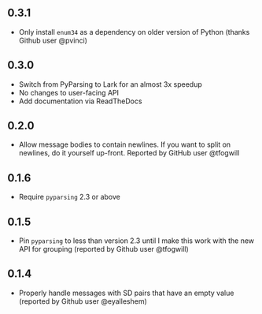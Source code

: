 0.3.1
-----
- Only install `enum34` as a dependency on older version of Python (thanks Github user @pvinci)

0.3.0
-----
- Switch from PyParsing to Lark for an almost 3x speedup
- No changes to user-facing API
- Add documentation via ReadTheDocs

0.2.0
-----
- Allow message bodies to contain newlines. If you want to split on newlines, do it yourself up-front. Reported by
  GitHub user @tfogwill

0.1.6
-----
- Require `pyparsing` 2.3 or above

0.1.5
-----
- Pin `pyparsing` to less than version 2.3 until I make this work with the new API for grouping (reported by Github user @tfogwill)

0.1.4
-----
- Properly handle messages with SD pairs that have an empty value (reported by Github user @eyalleshem)
